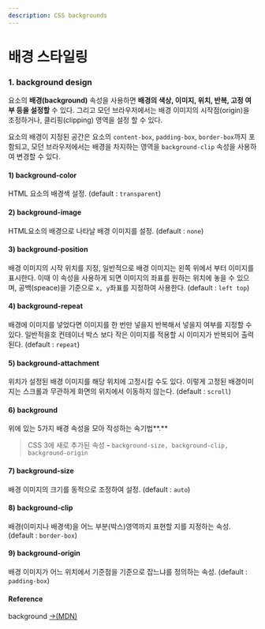 ```yaml
---
description: CSS backgrounds
---
```


# 배경 스타일링

### 1. background design 

요소의 **배경\(background\)** 속성을 사용하면 **배경의 색상, 이미지, 위치, 반복, 고정 여부 등을 설정할** 수 있다. 그리고 모던 브라우저에서는 배경 이미지의 시작점\(origin\)을 조정하거나, 클리핑\(clipping\) 영역을 설정 할 수 있다.

요소의 배경이 지정된 공간은 요소의 `content-box`, `padding-box`, `border-box`까지 포함되고, 모던 브라우저에서는 배경을 차지하는 영역을 `background-clip` 속성을 사용하여 변경할 수 있다.

#### 1\) background-color

HTML 요소의 배경색 설정. \(default : `transparent`\)

#### 2\) background-image

HTML요소의 배경으로 나타날 배경 이미지를 설정.  \(default : `none`\)

#### 3\) background-position

배경 이미지의 시작 위치를 지정, 일반적으로 배경 이미지는 왼쪽 위에서 부터 이미지를 표시한다. 이때 이 속성을 사용하게 되면 이미지의 좌표를 원하는 위치에 놓을 수 있으며, 공백\(speace\)을 기준으로 `x, y`좌표를 지정하여 사용한다.  \(default : `left top`\)

#### 4\) background-repeat

배경에 이미지를 넣었다면 이미지를 한 번만 넣을지 반복해서 넣을지 여부를 지정할 수 있다. 일반적을호 컨테이너 박스 보다 작은 이미지를 적용할 시 이미지가 반복되어 출력된다.  \(default : `repeat`\)

#### 5\) background-attachment

위치가 설정된 배경 이미지를 해당 위치에 고정시킬 수도 있다. 이렇게 고정된 배경이미지는 스크롤과 무관하게 화면의 위치에서 이동하지 않는다. \(default : `scroll`\)

#### 6\) background

위에 있는 5가지 배경 속성을 모아 작성하는 속기법**.**

> CSS 3에 새로 추가된 속성 **-** `background-size, background-clip, background-origin`

#### 7\) background-size

배경 이미지의 크기를 동적으로 조정하여 설정. \(default : `auto`\)

#### 8\) background-clip

 배경\(이미지나 배경색\)을 어느 부분\(박스\)영역까지 표현할 지를 지정하는 속성. \(default : `border-box`\)

#### 9\) background-origin

 배경 이미지가 어느 위치에서 기준점을 기준으로 잡느냐를 정의하는 속성. \(default : `padding-box`\)

#### Reference

background [→\(MDN\)](https://developer.mozilla.org/ko/docs/Web/CSS/background)






